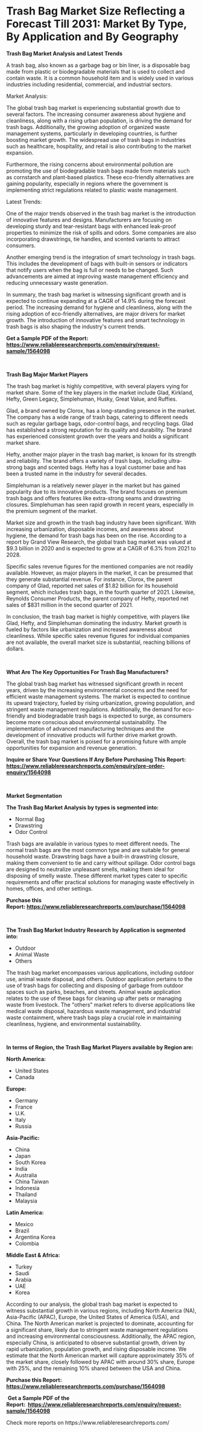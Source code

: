 <p><h1>Trash Bag Market Size Reflecting a Forecast Till 2031: Market By Type, By Application and By Geography</h1></p><p><strong>Trash Bag Market Analysis and Latest Trends</strong></p>
<p><p>A trash bag, also known as a garbage bag or bin liner, is a disposable bag made from plastic or biodegradable materials that is used to collect and contain waste. It is a common household item and is widely used in various industries including residential, commercial, and industrial sectors.</p><p>Market Analysis:</p><p>The global trash bag market is experiencing substantial growth due to several factors. The increasing consumer awareness about hygiene and cleanliness, along with a rising urban population, is driving the demand for trash bags. Additionally, the growing adoption of organized waste management systems, particularly in developing countries, is further boosting market growth. The widespread use of trash bags in industries such as healthcare, hospitality, and retail is also contributing to the market expansion.</p><p>Furthermore, the rising concerns about environmental pollution are promoting the use of biodegradable trash bags made from materials such as cornstarch and plant-based plastics. These eco-friendly alternatives are gaining popularity, especially in regions where the government is implementing strict regulations related to plastic waste management.</p><p>Latest Trends:</p><p>One of the major trends observed in the trash bag market is the introduction of innovative features and designs. Manufacturers are focusing on developing sturdy and tear-resistant bags with enhanced leak-proof properties to minimize the risk of spills and odors. Some companies are also incorporating drawstrings, tie handles, and scented variants to attract consumers.</p><p>Another emerging trend is the integration of smart technology in trash bags. This includes the development of bags with built-in sensors or indicators that notify users when the bag is full or needs to be changed. Such advancements are aimed at improving waste management efficiency and reducing unnecessary waste generation.</p><p>In summary, the trash bag market is witnessing significant growth and is expected to continue expanding at a CAGR of 14.9% during the forecast period. The increasing demand for hygiene and cleanliness, along with the rising adoption of eco-friendly alternatives, are major drivers for market growth. The introduction of innovative features and smart technology in trash bags is also shaping the industry's current trends.</p></p>
<p><strong>Get a Sample PDF of the Report:&nbsp; <a href="https://www.reliableresearchreports.com/enquiry/request-sample/1564098">https://www.reliableresearchreports.com/enquiry/request-sample/1564098</a></strong></p>
<p>&nbsp;</p>
<p><strong>Trash Bag Major Market Players</strong></p>
<p><p>The trash bag market is highly competitive, with several players vying for market share. Some of the key players in the market include Glad, Kirkland, Hefty, Green Legacy, Simplehuman, Husky, Great Value, and Ruffies.</p><p>Glad, a brand owned by Clorox, has a long-standing presence in the market. The company has a wide range of trash bags, catering to different needs such as regular garbage bags, odor-control bags, and recycling bags. Glad has established a strong reputation for its quality and durability. The brand has experienced consistent growth over the years and holds a significant market share.</p><p>Hefty, another major player in the trash bag market, is known for its strength and reliability. The brand offers a variety of trash bags, including ultra-strong bags and scented bags. Hefty has a loyal customer base and has been a trusted name in the industry for several decades.</p><p>Simplehuman is a relatively newer player in the market but has gained popularity due to its innovative products. The brand focuses on premium trash bags and offers features like extra-strong seams and drawstring closures. Simplehuman has seen rapid growth in recent years, especially in the premium segment of the market.</p><p>Market size and growth in the trash bag industry have been significant. With increasing urbanization, disposable incomes, and awareness about hygiene, the demand for trash bags has been on the rise. According to a report by Grand View Research, the global trash bag market was valued at $9.3 billion in 2020 and is expected to grow at a CAGR of 6.3% from 2021 to 2028.</p><p>Specific sales revenue figures for the mentioned companies are not readily available. However, as major players in the market, it can be presumed that they generate substantial revenue. For instance, Clorox, the parent company of Glad, reported net sales of $1.82 billion for its household segment, which includes trash bags, in the fourth quarter of 2021. Likewise, Reynolds Consumer Products, the parent company of Hefty, reported net sales of $831 million in the second quarter of 2021.</p><p>In conclusion, the trash bag market is highly competitive, with players like Glad, Hefty, and Simplehuman dominating the industry. Market growth is fueled by factors like urbanization and increased awareness about cleanliness. While specific sales revenue figures for individual companies are not available, the overall market size is substantial, reaching billions of dollars.</p></p>
<p>&nbsp;</p>
<p><strong>What Are The Key Opportunities For Trash Bag Manufacturers?</strong></p>
<p><p>The global trash bag market has witnessed significant growth in recent years, driven by the increasing environmental concerns and the need for efficient waste management systems. The market is expected to continue its upward trajectory, fueled by rising urbanization, growing population, and stringent waste management regulations. Additionally, the demand for eco-friendly and biodegradable trash bags is expected to surge, as consumers become more conscious about environmental sustainability. The implementation of advanced manufacturing techniques and the development of innovative products will further drive market growth. Overall, the trash bag market is poised for a promising future with ample opportunities for expansion and revenue generation.</p></p>
<p><strong>Inquire or Share Your Questions If Any Before Purchasing This Report: <a href="https://www.reliableresearchreports.com/enquiry/pre-order-enquiry/1564098">https://www.reliableresearchreports.com/enquiry/pre-order-enquiry/1564098</a></strong></p>
<p>&nbsp;</p>
<p><strong>Market Segmentation</strong></p>
<p><strong>The Trash Bag Market Analysis by types is segmented into:</strong></p>
<p><ul><li>Normal Bag</li><li>Drawstring</li><li>Odor Control</li></ul></p>
<p><p>Trash bags are available in various types to meet different needs. The normal trash bags are the most common type and are suitable for general household waste. Drawstring bags have a built-in drawstring closure, making them convenient to tie and carry without spillage. Odor control bags are designed to neutralize unpleasant smells, making them ideal for disposing of smelly waste. These different market types cater to specific requirements and offer practical solutions for managing waste effectively in homes, offices, and other settings.</p></p>
<p><strong>Purchase this Report:&nbsp;<a href="https://www.reliableresearchreports.com/purchase/1564098">https://www.reliableresearchreports.com/purchase/1564098</a></strong></p>
<p>&nbsp;</p>
<p><strong>The Trash Bag Market Industry Research by Application is segmented into:</strong></p>
<p><ul><li>Outdoor</li><li>Animal Waste</li><li>Others</li></ul></p>
<p><p>The trash bag market encompasses various applications, including outdoor use, animal waste disposal, and others. Outdoor application pertains to the use of trash bags for collecting and disposing of garbage from outdoor spaces such as parks, beaches, and streets. Animal waste application relates to the use of these bags for cleaning up after pets or managing waste from livestock. The "others" market refers to diverse applications like medical waste disposal, hazardous waste management, and industrial waste containment, where trash bags play a crucial role in maintaining cleanliness, hygiene, and environmental sustainability.</p></p>
<p>&nbsp;</p>
<p><strong>In terms of Region, the Trash Bag Market Players available by Region are:</strong></p>
<p>
    <p> <strong> North America: </strong>
        <ul>
            <li>United States</li>
            <li>Canada</li>
        </ul>
        </p> 
    <p> <strong> Europe: </strong>
        <ul>
            <li>Germany</li>
            <li>France</li>
            <li>U.K.</li>
            <li>Italy</li>
            <li>Russia</li>
        </ul>
        </p> 
    <p> <strong> Asia-Pacific: </strong>
        <ul>
            <li>China</li>
            <li>Japan</li>
            <li>South Korea</li>
            <li>India</li>
            <li>Australia</li>
            <li>China Taiwan</li>
            <li>Indonesia</li>
            <li>Thailand</li>
            <li>Malaysia</li>
        </ul>
        </p> 
    <p> <strong> Latin America: </strong>
        <ul>
            <li>Mexico</li>
            <li>Brazil</li>
            <li>Argentina Korea</li>
            <li>Colombia</li>
        </ul>
        </p> 
    <p> <strong> Middle East & Africa: </strong>
        <ul>
            <li>Turkey</li>
            <li>Saudi</li>
            <li>Arabia</li>
            <li>UAE</li>
            <li>Korea</li>
        </ul>
    </p>
    </p>
<p><p>According to our analysis, the global trash bag market is expected to witness substantial growth in various regions, including North America (NA), Asia-Pacific (APAC), Europe, the United States of America (USA), and China. The North American market is projected to dominate, accounting for a significant share, likely due to stringent waste management regulations and increasing environmental consciousness. Additionally, the APAC region, especially China, is anticipated to observe substantial growth, driven by rapid urbanization, population growth, and rising disposable income. We estimate that the North American market will capture approximately 35% of the market share, closely followed by APAC with around 30% share, Europe with 25%, and the remaining 10% shared between the USA and China.</p></p>
<p><strong>Purchase this Report: <a href="https://www.reliableresearchreports.com/purchase/1564098">https://www.reliableresearchreports.com/purchase/1564098</a></strong></p>
<p>&nbsp;<strong>Get a Sample PDF of the Report:&nbsp;&nbsp;<a href="https://www.reliableresearchreports.com/enquiry/request-sample/1564098">https://www.reliableresearchreports.com/enquiry/request-sample/1564098</a></strong></p>
<p><strong></strong></p>
<p>Check more reports on https://www.reliableresearchreports.com/</p>